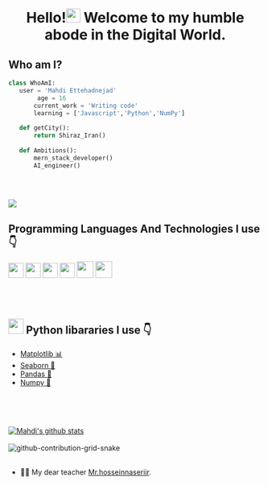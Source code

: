 <h1 align="center">Hello!<a href="#"><img src="https://media.giphy.com/media/hvRJCLFzcasrR4ia7z/giphy.gif" width="28px" height="28px"></a> Welcome to my humble abode in the Digital World.</h1> 

  ## Who am I?
 ```python
 class WhoAmI:
 	user = 'Mahdi Ettehadnejad'
         age = 16
		current_work = 'Writing code'
		learning = ['Javascript','Python','NumPy']
	
	def getCity():
		return Shiraz_Iran()
	
	def Ambitions():
		mern_stack_developer()
		AI_engineer()
	
 ```

<br/>

<a href="#"> <img src = "https://github-readme-stats.vercel.app/api/top-langs/?username=mahdi-Eth&layout=compact"> </a>


## Programming Languages And Technologies I use 👇
<a href="https://www.python.org/"><img src = 'https://github.com/MarikIshtar007/MarikIshtar007/blob/master/images/python2.png' height='30'/></a> <a href="https://html.com/"><img src = 
'https://github.com/MarikIshtar007/MarikIshtar007/blob/master/images/html.svg' width='30'/></a> <a href="https://css-tricks.com/"><img src = 
'https://github.com/MarikIshtar007/MarikIshtar007/blob/master/images/css.svg' width='30'/></a> <a href="https://www.javascript.com/"><img src = 
'https://github.com/MarikIshtar007/MarikIshtar007/blob/master/images/js.svg' width='30'/></a> <a href="https://getbootstrap.com/"><img src = 
'https://github.com/MarikIshtar007/MarikIshtar007/blob/master/images/bootstrap.svg' width='33'/></a> <a href="https://www.figma.com/"><img src = 
'https://i.pinimg.com/564x/66/8c/cc/668cccb3f734f342e07c0185e6d9a975.jpg' width='33'/></a>

<br/>
<br/>

## <a href="https://www.python.org/"><img src = 'https://github.com/MarikIshtar007/MarikIshtar007/blob/master/images/python2.png' height='30'/></a>    Python libararies I use 👇
 - <a href="https://matplotlib.org/">Matplotlib 📊<a/>
 - <a href="https://seaborn.pydata.org/">Seaborn 🌊<a/>
  - <a href="https://pandas.pydata.org/">Pandas 🧮<a/>
  - <a href="https://numpy.org/">Numpy 🔢<a/>

	
<br/>
<br/>
<br/>
	

 <a href="#">![Mahdi's github stats]( https://github-readme-stats.vercel.app/api?username=mahdi-Eth&show_icons=true&hide=[%22issues%22]
)</a>
<br/>
<br/>
 ![github-contribution-grid-snake](https://user-images.githubusercontent.com/90142173/154796318-e529fdc7-2132-4ce7-8417-06b71cf02506.svg)
<br/>
<br/>
- 👦🏻 My dear teacher [Mr.hosseinnaseriir](https://github.com/hosseinnaseriir).


<!--
**mahdi-Eth/mahdi-Eth** is a ✨ _special_ ✨ repository because its `README.md` (this file) appears on your GitHub profile.

Here are some ideas to get you started:

- 🔭 I’m currently working on ...
- 🌱 I’m currently learning ...
- 👯 I’m looking to collaborate on ...
- 🤔 I’m looking for help with ...
- 💬 Ask me about ...
- 📫 How to reach me: ...
- 😄 Pronouns: ...
- ⚡ Fun fact: ...
-->
